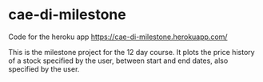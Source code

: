 # cae-di-milestone

Code for the heroku app https://cae-di-milestone.herokuapp.com/

This is the milestone project for the 12 day course. It plots the price history of a stock specified by the user, between start and end dates, also specified by the user.
